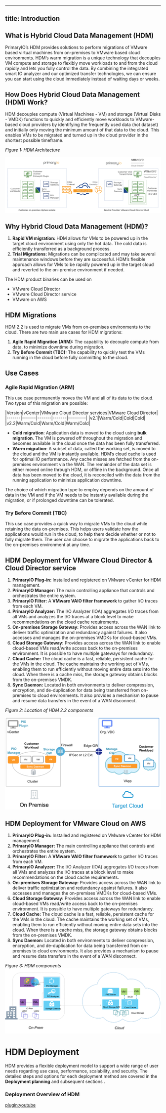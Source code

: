 










---
title: Introduction
---
<!---
This file is generated by a macro preprocessor.
Dont edit this file directly but make changes in 
to the source document in macros/ 
-->

## What is Hybrid Cloud Data Management (HDM)

PrimaryIO’s HDM provides solutions to perform migrations of VMware based virtual machines from on-premises to VMware based cloud environments.  HDM’s warm migration is a unique technology that decouples VM compute and storage to flexibly move workloads to and from the cloud rapidly and lets you fully control the data.  By combining the integrated smart IO analyzer and our optimized transfer technologies, we can ensure you can start using the cloud immediately instead of waiting days or weeks.

## How Does Hybrid Cloud Data Management (HDM) Work?
HDM decouples compute (Virtual Machines - VM) and storage (Virtual Disks - VMDK) functions to quickly and efficiently move workloads to VMware-based cloud providers by identifying the frequently used data (hot dataset) and initially only moving the minimum amount of that data to the cloud. This enables VMs to be migrated and turned up in the cloud provider in the shortest possible timeframe.  


_Figure 1: HDM Architecture_

![HDM Architecture](images/arch-final.png "HDM Architecture")


## Why Hybrid Cloud Data Management (HDM)?

1. **Rapid VM migration:** HDM allows for VMs to be powered up in the target cloud environment using only the hot data.  The cold data is efficiently transferred as a background process.
1. **Trial Migrations:** Migrations can be complicated and may take several maintenance windows before they are successful.  HDM’s flexible approach allows for VMs to be rapidly powered up in the target cloud and reverted to the on-premise environment if needed. 

The HDM product binaries can be used on
* VMware Cloud Director
* VMware Cloud Director service
* VMware on AWS

## HDM Migrations

HDM 2.2 is used to migrate VMs from on-premises environments to the cloud. There are two main use cases for HDM migrations:

1. **Agile Rapid Migration (ARM):** The capability to decouple compute from data, to minimize downtime during migration.
2. **Try Before Commit (TBC):** The capability to quickly test the VMs running in the cloud before fully committing to the cloud.

## Use Cases

### Agile Rapid Migration (ARM)

This use case permanently moves the VM and all of its data to the cloud. Two types of this migration are possible:


|Version|vCenter|VMware Cloud Director services|VMware Cloud Director|
|-------|-------|-------|-------|---------|
|v2.1|Warm/Cold|Cold|Cold|
|v2.2|Warm/Cold|Warm/Cold|Warm/Cold|


*   **Cold migration**: Application data is moved to the cloud using **bulk migration**. The VM is powered off throughout the migration and becomes available in the cloud once the data has been fully transferred. 
*   **Warm migration**: A subset of data, called the working set, is moved to the cloud and the VM is instantly available. HDM’s cloud cache is used for optimal IO performance. Any cache misses are fetched from the on-premises environment via the WAN. The remainder of the data set is either moved online through HDM, or offline in the background. Once all data has been moved to the cloud, it is reconciled with the data from the running application to minimize application downtime.

The choice of which migration type to employ depends on the amount of data in the VM and if the VM needs to be instantly available during the migration, or if prolonged downtime can be tolerated.


### Try Before Commit (TBC)

This use case provides a quick way to migrate VMs to the cloud while retaining the data on-premises. This helps users validate how the applications would run in the cloud, to help them decide whether or not to fully migrate them. The user can choose to migrate the applications back to the on-premises environment at any time.


## HDM Deployment for VMware Cloud Director & Cloud Director service

1. **PrimaryIO Plug-in:** Installed and registered on VMware vCenter for HDM management.
2. **PrimaryIO Manager:** The main controlling appliance that controls and orchestrates the entire system.
3. **PrimaryIO Filter:** A **VMware VAIO filter framework** to gather I/O traces from each VM.
4. **PrimaryIO Analyzer:** The I/O Analyzer (IOA) aggregates I/O traces from all VMs and analyzes the I/O traces at a block level to make recommendations on the cloud cache requirements.
5. **On-premises Storage Gateway:** Provides access across the WAN link to deliver traffic optimization and redundancy against failures. It also accesses and manages the on-premises VMDKs for cloud-based VMs.
6. **Cloud Storage Gateway:** Provides access across the WAN link to enable cloud-based VMs read/write access back to the on-premises environment. It is possible to have multiple gateways for redundancy.
7. **Cloud Cache:** The cloud cache is a fast, reliable, persistent cache for the VMs in the cloud. The cache maintains the working set of VMs, enabling them to run efficiently without moving entire data sets into the cloud. When there is a cache miss, the storage gateway obtains blocks from the on-premises VMDK.
8. **Sync Daemon:** Located in both environments to deliver compression, encryption, and de-duplication for data being transferred from on-premises to cloud environments. It also provides a mechanism to pause and resume data transfers in the event of a WAN disconnect.

_Figure 2: Location of HDM 2.2 components_

![alt_text](images/image8.png?classes=content-img "image_tooltip")


## HDM Deployment for VMware Cloud on AWS

1. **PrimaryIO Plug-in:** Installed and registered on VMware vCenter for HDM management.
2. **PrimaryIO Manager:** The main controlling appliance that controls and orchestrates the entire system.
3. **PrimaryIO Filter:** A **VMware VAIO filter framework** to gather I/O traces from each VM.
4. **PrimaryIO Analyzer:** The I/O Analyzer (IOA) aggregates I/O traces from all VMs and analyzes the I/O traces at a block level to make recommendations on the cloud cache requirements.
5. **On-premises Storage Gateway:** Provides access across the WAN link to deliver traffic optimization and redundancy against failures. It also accesses and manages the on-premises VMDKs for cloud-based VMs.
6. **Cloud Storage Gateway:** Provides access across the WAN link to enable cloud-based VMs read/write access back to the on-premises environment. It is possible to have multiple gateways for redundancy.
7. **Cloud Cache:** The cloud cache is a fast, reliable, persistent cache for the VMs in the cloud. The cache maintains the working set of VMs, enabling them to run efficiently without moving entire data sets into the cloud. When there is a cache miss, the storage gateway obtains blocks from the on-premises VMDK.
8. **Sync Daemon:** Located in both environments to deliver compression, encryption, and de-duplication for data being transferred from on-premises to cloud environments. It also provides a mechanism to pause and resume data transfers in the event of a WAN disconnect.

_Figure 3: HDM components_
![alt_text](images/image54.png?classes=content-img "image_tooltip")
 
# HDM Deployment

HDM provides a flexible deployment model to support a wide range of user needs regarding use case, performance, scalability, and security. The detailed steps and options for each deployment method are covered in the **Deployment planning** and subsequent sections . 

### Deployment Overview of HDM
[plugin:youtube](https://youtu.be/i39XhQUZI6A)



